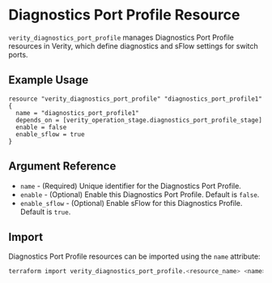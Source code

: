 # Diagnostics Port Profile Resource

`verity_diagnostics_port_profile` manages Diagnostics Port Profile resources in Verity, which define diagnostics and sFlow settings for switch ports.

## Example Usage

```hcl
resource "verity_diagnostics_port_profile" "diagnostics_port_profile1" {
  name = "diagnostics_port_profile1"
  depends_on = [verity_operation_stage.diagnostics_port_profile_stage]
  enable = false
  enable_sflow = true
}
```

## Argument Reference

* `name` - (Required) Unique identifier for the Diagnostics Port Profile.
* `enable` - (Optional) Enable this Diagnostics Port Profile. Default is `false`.
* `enable_sflow` - (Optional) Enable sFlow for this Diagnostics Profile. Default is `true`.

## Import

Diagnostics Port Profile resources can be imported using the `name` attribute:

```sh
terraform import verity_diagnostics_port_profile.<resource_name> <name>
```
